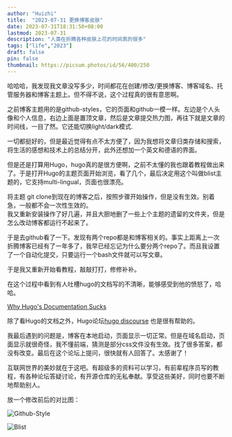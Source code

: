 ```yaml
---
author: "Huizhi"
title:  "2023-07-31 更换博客皮肤" 
date: 2023-07-31T18:31:50+08:00 
lastmod: 2023-07-31
description: "人类在折腾各种皮肤上花的时间真的很多"
tags: ["life","2023"]
draft: false
pin: false
thumbnail: https://picsum.photos/id/56/400/250
---
```


哈哈哈，我发现我文章没写多少，时间都花在创建/修改/更换博客、博客域名、托管服务器和博客主题上。但不得不说，这个过程真的很有意思啊。

之前博客主题用的是github-styles，它的页面和github一模一样。左边是个人头像和个人信息，右边上面是置顶文章，然后是文章提交热力图，再往下就是文章的时间线，一目了然。它还能切换light/dark模式.


一切都挺好的，但是最近觉得有点不太方便了，因为我想将文章归类存储和搜索，将生活的感想和技术上的总结分开，此外还想加一个英文和德语的界面。

但是还是打算用Hugo，hugo真的是很方便啊，之前不太懂的我也跟着教程做出来了。于是打开Hugo的主题页面开始浏览，看了几个，最后决定用这个叫做blist主题的，它支持multi-lingual，页面也很漂亮。

将主题 git clone到现在的博客之后，按照步骤开始操作，但是没有生效。别着急，一般都不会一次性生效的。  
我又重新安装操作了好几遍，并且大胆地删了一些上个主题的遗留的文件夹，但是怎么改动博客都运行不起来了。

于是去github看了一下。发现有两个repo都是和博客相关的。事实上距离上一次折腾博客已经有了一年多了，我早已经忘记为什么要分两个repo了。而且我设置了一个自动化提交，只要运行一个bash文件就可以写文章。

于是我又重新开始看教程，敲敲打打，修修补补。

在这个过程中看到有人吐槽hugo的文档写的不清晰，能够感受到他的愤怒了，哈哈。

[Why Hugo's Documentation Sucks](https://sagar.se/blog/hugo-documentation/)


除了看Hugo的文档之外，Hugo论坛[hugo discourse](https://discourse.gohugo.io/) 也是很有帮助的。

我最后遇到的问题是，博客在本地启动，页面显示一切正常。但是在域名启动，页面显示就很奇怪，我不懂前端，猜测是部分css文件没有生效。找了很多答案，都没有改变。最后在这个论坛上提问，很快就有人回答了。太感谢了！

互联网世界的美妙就在于这吧。有超级多的资料可以学习，有前辈程序员写的教程，有各种论坛答疑讨论，有开源仓库的无私奉献。享受这些美好，同时也要不断地帮助别人。

放一个修改前后的对比图：


![Github-Style](/img/20230731/github_styles_display.jpeg)


![Blist](/img/20230731/blist_english.jpeg)
